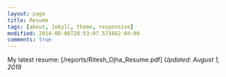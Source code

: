```yaml
---
layout: page
title: Resume
tags: [about, Jekyll, theme, responsive]
modified: 2014-08-08T20:53:07.573882-04:00
comments: true
---
```


My latest resume: [/reports/Ritesh_Ojha_Resume.pdf]
*Updated: August 1, 2019*
